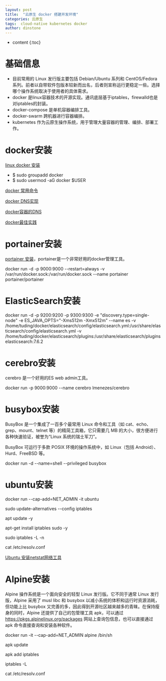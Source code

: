 ```yaml
---
layout: post
title:  "云原生 docker 搭建开发环境"
categories: 云原生
tags:  cloud-native kubernetes docker
author: dinstone
---
```


* content
{:toc}

# 基础信息
* 目前常用的 Linux 发行版主要包括 Debian/Ubuntu 系列和 CentOS/Fedora 系列。前者以自带软件包版本较新而出名，后者则宣称运行更稳定一些。选择哪个操作系统取决于使用者的具体需求。
* docker 是linux容器技术的开源实现。通讯底层基于iptables，firewalld也是对iptables的封装。
* docker-compose 是单机容器编排工具。
* docker-swarm 跨机器进行容器编排。
* kubernetes 作为云原生操作系统，用于管理大量容器的管理、编排、部署工作。

# docker安装
[linux docker 安装](https://blog.csdn.net/u010800804/article/details/109594890)

* $ sudo groupadd docker
* $ sudo usermod -aG docker $USER

[docker 常用命令](https://blog.csdn.net/lihongbao80/article/details/108019773?spm=1001.2101.3001.6661.1&utm_medium=distribute.pc_relevant_t0.none-task-blog-2%7Edefault%7ECTRLIST%7ERate-1-108019773-blog-126176819.235%5Ev27%5Epc_relevant_landingrelevant&depth_1-utm_source=distribute.pc_relevant_t0.none-task-blog-2%7Edefault%7ECTRLIST%7ERate-1-108019773-blog-126176819.235%5Ev27%5Epc_relevant_landingrelevant&utm_relevant_index=1)

[docker DNS实现](https://www.ucloud.cn/yun/129499.html)

[docker容器的DNS ](https://www.cnblogs.com/wangguishe/p/15630748.html)

[docker最佳实践](https://docker-practice.github.io/zh-cn/)

# portainer安装
[portainer 安装](https://www.portainer.io/)，portainer是一个非常好用的docker管理工具。

docker run -d -p 9000:9000 --restart=always -v /var/run/docker.sock:/var/run/docker.sock --name portainer portainer/portainer


# ElasticSearch安装
docker run -d -p 9200:9200 -p 9300:9300 -e "discovery.type=single-node" -e ES_JAVA_OPTS="-Xms512m -Xmx512m" --name es -v /home/tuding/docker/elasticsearch/config/elasticsearch.yml:/usr/share/elasticsearch/config/elasticsearch.yml -v /home/tuding/docker/elasticsearch/plugins:/usr/share/elasticsearch/plugins elasticsearch:7.6.2

# cerebro安装
cerebro 是一个好用的ES web admin工具。

docker run -p 9000:9000 --name cerebro lmenezes/cerebro

# busybox安装
BusyBox 是一个集成了一百多个最常用 Linux 命令和工具（如 cat、echo、grep、mount、telnet 等）的精简工具箱，它只需要几 MB 的大小，很方便进行各种快速验证，被誉为“Linux 系统的瑞士军刀”。

BusyBox 可运行于多款 POSIX 环境的操作系统中，如 Linux（包括 Android）、Hurd、FreeBSD 等。

docker run -d --name=shell  --privileged busybox

# ubuntu安装
docker run --cap-add=NET_ADMIN -it ubuntu

sudo update-alternatives --config iptables

apt update -y

apt-get install iptables sudo -y

sudo iptables -L -n

cat /etc/resolv.conf

[Ubuntu 安装netstat网络工具](https://blog.csdn.net/benchi400/article/details/103656902)

# Alpine安装
Alpine 操作系统是一个面向安全的轻型 Linux 发行版。它不同于通常 Linux 发行版，Alpine 采用了 musl libc 和 busybox 以减小系统的体积和运行时资源消耗，但功能上比 busybox 又完善的多，因此得到开源社区越来越多的青睐。在保持瘦身的同时，Alpine 还提供了自己的包管理工具 apk，可以通过 https://pkgs.alpinelinux.org/packages 网站上查询包信息，也可以直接通过 apk 命令直接查询和安装各种软件。

docker run -it --cap-add=NET_ADMIN alpine /bin/sh

apk update

apk add iptables

iptables -L

 cat /etc/resolv.conf

